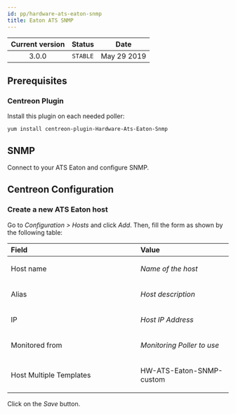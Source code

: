 ```yaml
---
id: pp/hardware-ats-eaton-snmp
title: Eaton ATS SNMP
---
```


| Current version | Status | Date |
| :-: | :-: | :-: |
| 3.0.0 | `STABLE` | May 29 2019 |

## Prerequisites
### Centreon Plugin
Install this plugin on each needed poller:

    yum install centreon-plugin-Hardware-Ats-Eaton-Snmp

## SNMP
Connect to your ATS Eaton and configure SNMP.

## Centreon Configuration
### Create a new ATS Eaton host
Go to *Configuration &gt; Hosts* and click *Add*. Then, fill the form as
shown by the following table:

<table>
<colgroup>
<col width="58%" />
<col width="41%" />
</colgroup>
<thead>
<tr class="header">
<th align="left">Field</th>
<th align="left">Value</th>
</tr>
</thead>
<tbody>
<tr class="odd">
<td align="left"><p>Host name</p></td>
<td align="left"><p><em>Name of the host</em></p></td>
</tr>
<tr class="even">
<td align="left"><p>Alias</p></td>
<td align="left"><p><em>Host description</em></p></td>
</tr>
<tr class="odd">
<td align="left"><p>IP</p></td>
<td align="left"><p><em>Host IP Address</em></p></td>
</tr>
<tr class="even">
<td align="left"><p>Monitored from</p></td>
<td align="left"><p><em>Monitoring Poller to use</em></p></td>
</tr>
<tr class="odd">
<td align="left"><p>Host Multiple Templates</p></td>
<td align="left"><p>HW-ATS-Eaton-SNMP-custom</p></td>
</tr>
</tbody>
</table>

Click on the *Save* button.

